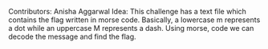Contributors: Anisha Aggarwal
Idea: This challenge has a text file which contains the flag written in morse code. Basically, a lowercase m represents a dot while an uppercase M represents a dash. Using morse, code we can decode the message and find the flag.
